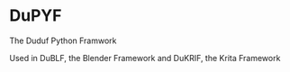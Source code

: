 # DuPYF
 The Duduf Python Framwork

Used in DuBLF, the Blender Framework and DuKRIF, the Krita Framework
